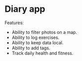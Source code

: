 # Diary app
Features:
- Ability to filter photos on a map.
- Ability to log exercises.
- Ability to keep data local.
- Ability to add tags.
- Track daily health and fitness.